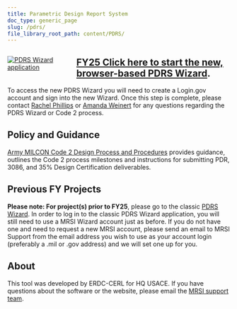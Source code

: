```yaml
---
title: Parametric Design Report System
doc_type: generic_page
slug: /pdrs/
file_library_root_path: content/PDRS/
---
```


<div>
  <div style="width: 128px; float: left; margin: 1em 2em 1em 0;">
    <a href="https://wizards.mrsi.erdc.dren.mil/"><img src="/admin/images/uploads/mbp-wizard-256x256.png" alt="PDRS Wizard application"/></a>
  </div>
</div>

## [FY25 Click here to start the new, browser-based PDRS Wizard](https://wizards.mrsi.erdc.dren.mil/).

To access the new PDRS Wizard you will need to create a Login.gov account and sign into the new Wizard. Once this step is complete, please contact [Rachel Phillips](mailto:rachel.m.phillips@usace.army.mil) or [Amanda Weinert](mailto:amanda.h.weinert@usace.army.mil) for any questions regarding the PDRS Wizard or Code 2 process.

## Policy and Guidance

[Army MILCON Code 2 Design Process and Procedures](https://rfpwizard.mrsi.erdc.dren.mil/MRSI/content/PDRS/Policy/FY25%20Guidance%20and%20Templates/1_Instructions%20for%20FY25%20Army%20MILCON%20Code%202.pdf) provides guidance, outlines the Code 2 process milestones and instructions for submitting PDR, 3086, and 35% Design Certification deliverables.

## Previous FY Projects

**Please note: For project(s) prior to FY25**, please go to the classic [PDRS Wizard](https://rfpwizard.mrsi.erdc.dren.mil/wizards/pdrsw/Client/WizardApplication.application). In order to log in to the classic PDRS Wizard application, you will still need to use a MRSI Wizard account just as before. If you do not have one and need to request a new MRSI account, please send an email to MRSI Support from the email address you wish to use as your account login (preferably a .mil or .gov address) and we will set one up for you.

## About

This tool was developed by ERDC-CERL for HQ USACE. If you have questions about the software or the website, please email the [MRSI support team](mailto:mrsi_support@usace.army.mil).

